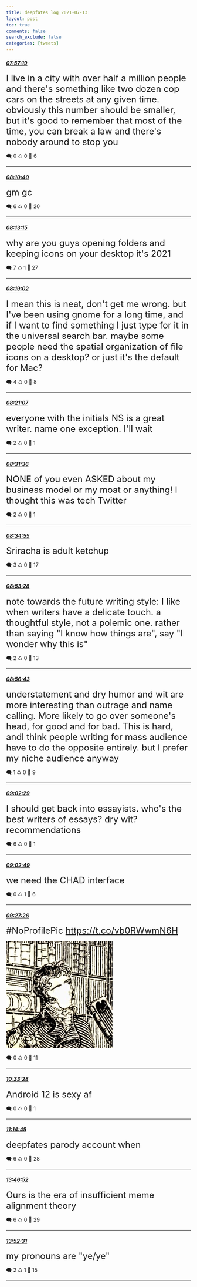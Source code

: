 ```yaml
---
title: deepfates log 2021-07-13
layout: post
toc: true
comments: false
search_exclude: false
categories: [tweets]
---
```



#### <a href = "https://twitter.com/deepfates/status/1414947049880145925">*07:57:19*</a>

<font size="5">I live in a city with over half a million people and there's something like two dozen cop cars on the streets at any given time.  obviously this number should be smaller, but it's good to remember that most of the time, you can break a law and there's nobody around to stop you</font>



🗨️ 0 ♺ 0 🤍  6   

---
    
#### <a href = "https://twitter.com/deepfates/status/1414950410117386249">*08:10:40*</a>

<font size="5">gm gc</font>



🗨️ 6 ♺ 0 🤍  20   

---
    
#### <a href = "https://twitter.com/deepfates/status/1414951057780789262">*08:13:15*</a>

<font size="5">why are you guys opening folders and keeping icons on your desktop it's 2021</font>



🗨️ 7 ♺ 1 🤍  27   

---
    
#### <a href = "https://twitter.com/deepfates/status/1414952511895744513">*08:19:02*</a>

<font size="5">I mean this is neat, don't get me wrong. but I've been using gnome for a long time, and if I want to find something I just type for it in the universal search bar.   maybe some people need the spatial organization of file icons on a desktop? or just it's the default for Mac?</font>



🗨️ 4 ♺ 0 🤍  8   

---
    
#### <a href = "https://twitter.com/deepfates/status/1414953039027478528">*08:21:07*</a>

<font size="5">everyone with the initials NS is a great writer. name one exception. I'll wait</font>



🗨️ 2 ♺ 0 🤍  1   

---
    
#### <a href = "https://twitter.com/deepfates/status/1414955676820983814">*08:31:36*</a>

<font size="5">NONE of you even ASKED about my business model or my moat or anything! I thought this was tech Twitter</font>



🗨️ 2 ♺ 0 🤍  1   

---
    
#### <a href = "https://twitter.com/deepfates/status/1414956509029601295">*08:34:55*</a>

<font size="5">Sriracha is adult ketchup</font>



🗨️ 3 ♺ 0 🤍  17   

---
    
#### <a href = "https://twitter.com/deepfates/status/1414961178154049542">*08:53:28*</a>

<font size="5">note towards the future writing style: I like when writers have a delicate touch. a thoughtful style, not a polemic one. rather than saying "I know how things are", say "I wonder why this is"</font>



🗨️ 2 ♺ 0 🤍  13   

---
    
#### <a href = "https://twitter.com/deepfates/status/1414961999193198602">*08:56:43*</a>

<font size="5">understatement and dry humor and wit are more interesting than outrage and name calling. More likely to go over someone's head, for good and for bad.  This is hard, andI think people writing for mass audience have to do the opposite entirely. but I prefer my niche audience anyway</font>



🗨️ 1 ♺ 0 🤍  9   

---
    
#### <a href = "https://twitter.com/deepfates/status/1414963448023298067">*09:02:29*</a>

<font size="5">I should get back into essayists. who's the best writers of essays? dry wit? recommendations</font>



🗨️ 6 ♺ 0 🤍  1   

---
    
#### <a href = "https://twitter.com/deepfates/status/1414963532597235720">*09:02:49*</a>

<font size="5">we need the CHAD interface</font>



🗨️ 0 ♺ 1 🤍  6   

---
    
#### <a href = "https://twitter.com/deepfates/status/1414969726871248901">*09:27:26*</a>

<font size="5">#NoProfilePic  https://t.co/vb0RWwmN6H</font>

![image from twitter](/images/from_twitter/E6L7d6VWEAIz42K.jpg)


🗨️ 0 ♺ 0 🤍  11   

---
    
#### <a href = "https://twitter.com/deepfates/status/1414986343604752384">*10:33:28*</a>

<font size="5">Android 12 is sexy af</font>



🗨️ 0 ♺ 0 🤍  1   

---
    
#### <a href = "https://twitter.com/deepfates/status/1414996735491940355">*11:14:45*</a>

<font size="5">deepfates parody account when</font>



🗨️ 6 ♺ 0 🤍  28   

---
    
#### <a href = "https://twitter.com/deepfates/status/1415035016044716035">*13:46:52*</a>

<font size="5">Ours is the era of insufficient meme alignment theory</font>



🗨️ 6 ♺ 0 🤍  29   

---
    
#### <a href = "https://twitter.com/deepfates/status/1415036435598438400">*13:52:31*</a>

<font size="5">my pronouns are "ye/ye"</font>



🗨️ 2 ♺ 1 🤍  15   

---
    
            

